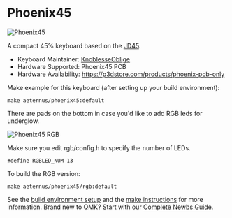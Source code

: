 # Phoenix45

![Phoenix45](https://i.imgur.com/xMyfiau.jpeg)

A compact 45% keyboard based on the [JD45](https://github.com/qmk/qmk_firmware/tree/master/keyboards/jd45).

* Keyboard Maintainer: [KnoblesseOblige](https://github.com/KnoblesseOblige)
* Hardware Supported: Phoenix45 PCB
* Hardware Availability: https://p3dstore.com/products/phoenix-pcb-only

Make example for this keyboard (after setting up your build environment):

    make aeternus/phoenix45:default

There are pads on the bottom in case you'd like to add RGB leds for underglow.

![Phoenix45 RGB](https://i.imgur.com/JUQ0fiy.jpeg)

Make sure you edit rgb/config.h to specify the number of LEDs.

    #define RGBLED_NUM 13

To build the RGB version:

    make aeternus/phoenix45/rgb:default

See the [build environment setup](https://docs.qmk.fm/#/getting_started_build_tools) and the [make instructions](https://docs.qmk.fm/#/getting_started_make_guide) for more information. Brand new to QMK? Start with our [Complete Newbs Guide](https://docs.qmk.fm/#/newbs).

